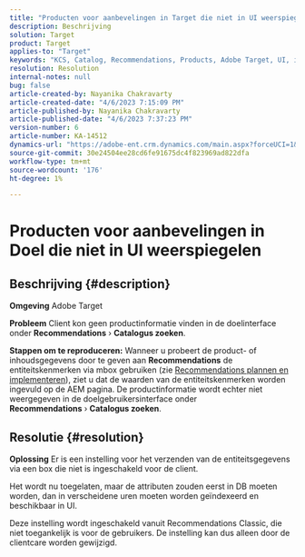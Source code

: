 ```yaml
---
title: "Producten voor aanbevelingen in Target die niet in UI weerspiegelen"
description: Beschrijving
solution: Target
product: Target
applies-to: "Target"
keywords: "KCS, Catalog, Recommendations, Products, Adobe Target, UI, information, search"
resolution: Resolution
internal-notes: null
bug: false
article-created-by: Nayanika Chakravarty
article-created-date: "4/6/2023 7:15:09 PM"
article-published-by: Nayanika Chakravarty
article-published-date: "4/6/2023 7:37:23 PM"
version-number: 6
article-number: KA-14512
dynamics-url: "https://adobe-ent.crm.dynamics.com/main.aspx?forceUCI=1&pagetype=entityrecord&etn=knowledgearticle&id=0c40ca52-afd4-ed11-a7c7-6045bd006b3d"
source-git-commit: 30e24504ee28cd6fe91675dc4f823969ad822dfa
workflow-type: tm+mt
source-wordcount: '176'
ht-degree: 1%

---
```


# Producten voor aanbevelingen in Doel die niet in UI weerspiegelen

## Beschrijving {#description}


<b>Omgeving</b>
Adobe Target

<b>Probleem</b>
Client kon geen productinformatie vinden in de doelinterface onder <b>Recommendations</b> › <b>Catalogus zoeken</b>.

<b>Stappen om te reproduceren:</b>
Wanneer u probeert de product- of inhoudsgegevens door te geven aan <b>Recommendations</b> de entiteitskenmerken via mbox gebruiken (zie [Recommendations plannen en implementeren](https://experienceleague.adobe.com/docs/target/using/recommendations/plan-implement.html?lang=en)), ziet u dat de waarden van de entiteitskenmerken worden ingevuld op de AEM pagina. De productinformatie wordt echter niet weergegeven in de doelgebruikersinterface onder <b>Recommendations</b> › <b>Catalogus zoeken</b>.


## Resolutie {#resolution}


<b>Oplossing</b>
Er is een instelling voor het verzenden van de entiteitsgegevens via een box die niet is ingeschakeld voor de client.

Het wordt nu toegelaten, maar de attributen zouden eerst in DB moeten worden, dan in verscheidene uren moeten worden geïndexeerd en beschikbaar in UI.

Deze instelling wordt ingeschakeld vanuit Recommendations Classic, die niet toegankelijk is voor de gebruikers. De instelling kan dus alleen door de clientcare worden gewijzigd.
